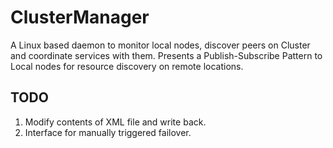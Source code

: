 # ClusterManager
A Linux based daemon to monitor local nodes, discover peers on Cluster and coordinate services with them. Presents a Publish-Subscribe Pattern to Local nodes for resource discovery on remote locations.

## TODO
1. Modify contents of XML file and write back.
2. Interface for manually triggered failover.

